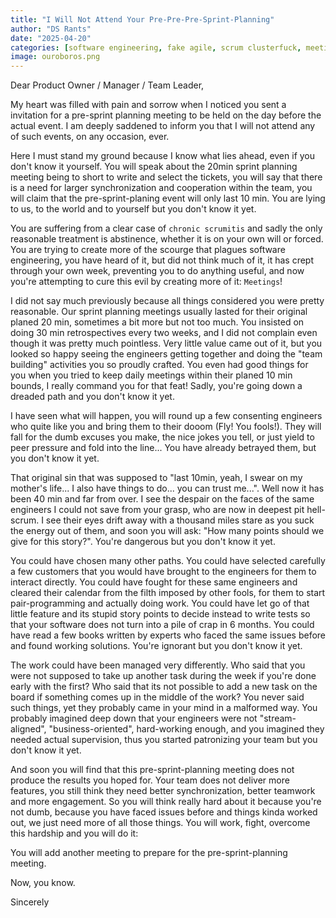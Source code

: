 ```yaml
---
title: "I Will Not Attend Your Pre-Pre-Pre-Sprint-Planning"
author: "DS Rants"
date: "2025-04-20"
categories: [software engineering, fake agile, scrum clusterfuck, meetings]
image: ouroboros.png
---
```


Dear Product Owner / Manager / Team Leader,

My heart was filled with pain and sorrow when I noticed you sent a invitation for a pre-sprint planning meeting to be held on the day before the actual event. I am deeply saddened to inform you that I will not attend any of such events, on any occasion, ever.

Here I must stand my ground because I know what lies ahead, even if you don't know it yourself. You will speak about the 20min sprint planning meeting being to short to write and select the tickets, you will say that there is a need for larger synchronization and cooperation within the team, you will claim that the pre-sprint-planing event will only last 10 min. You are lying to us, to the world and to yourself but you don't know it yet.

You are suffering from a clear case of `chronic scrumitis` and sadly the only reasonable treatment is abstinence, whether it is on your own will or forced. You are trying to create more of the scourge that plagues software engineering, you have heard of it, but did not think much of it, it has crept through your own week, preventing you to do anything useful, and now you're attempting to cure this evil by creating more of it: `Meetings`!

I did not say much previously because all things considered you were pretty reasonable. Our sprint planning meetings usually lasted for their original planed 20 min, sometimes a bit more but not too much. You insisted on doing 30 min retrospectives every two weeks, and I did not complain even though it was pretty much pointless. Very little value came out of it, but you looked so happy seeing the engineers getting together and doing the "team building" activities you so proudly crafted. You even had good things for you when you tried to keep daily meetings within their planed 10 min bounds, I really command you for that feat! Sadly, you're going down a dreaded path and you don't know it yet.

I have seen what will happen, you will round up a few consenting engineers who quite like you and bring them to their dooom (Fly! You fools!). They will fall for the dumb excuses you make, the nice jokes you tell, or just yield to peer pressure and fold into the line... You have already betrayed them, but you don't know it yet.

That original sin that was supposed to "last 10min, yeah, I swear on my mother's life... I also have things to do... you can trust me...". Well now it has been 40 min and far from over. I see the despair on the faces of the same engineers I could not save from your grasp, who are now in deepest pit hell-scrum. I see their eyes drift away with a thousand miles stare as you suck the energy out of them, and soon you will ask: "How many points should we give for this story?". You're dangerous but you don't know it yet.

You could have chosen many other paths. You could have selected carefully a few customers that you would have brought to the engineers for them to interact directly. You could have fought for these same engineers and cleared their calendar from the filth imposed by other fools, for them to start pair-programming and actually doing work. You could have let go of that little feature and its stupid story points to decide instead to write tests so that your software does not turn into a pile of crap in 6 months. You could have read a few books written by experts who faced the same issues before and found working solutions. You're ignorant but you don't know it yet.

The work could have been managed very differently. Who said that you were not supposed to take up another task during the week if you're done early with the first? Who said that its not possible to add a new task on the board if something comes up in the middle of the work? You never said such things, yet they probably came in your mind in a malformed way. You probably imagined deep down that your engineers were not "stream-aligned", "business-oriented", hard-working enough, and you imagined they needed actual supervision, thus you started patronizing your team but you don't know it yet.

And soon you will find that this pre-sprint-planning meeting does not produce the results you hoped for. Your team does not deliver more features, you still think they need better synchronization, better teamwork and more engagement. So you will think really hard about it because you're not dumb, because you have faced issues before and things kinda worked out, we just need more of all those things. You will work, fight, overcome this hardship and you will do it:

You will add another meeting to prepare for the pre-sprint-planning meeting.

Now, you know.

Sincerely
